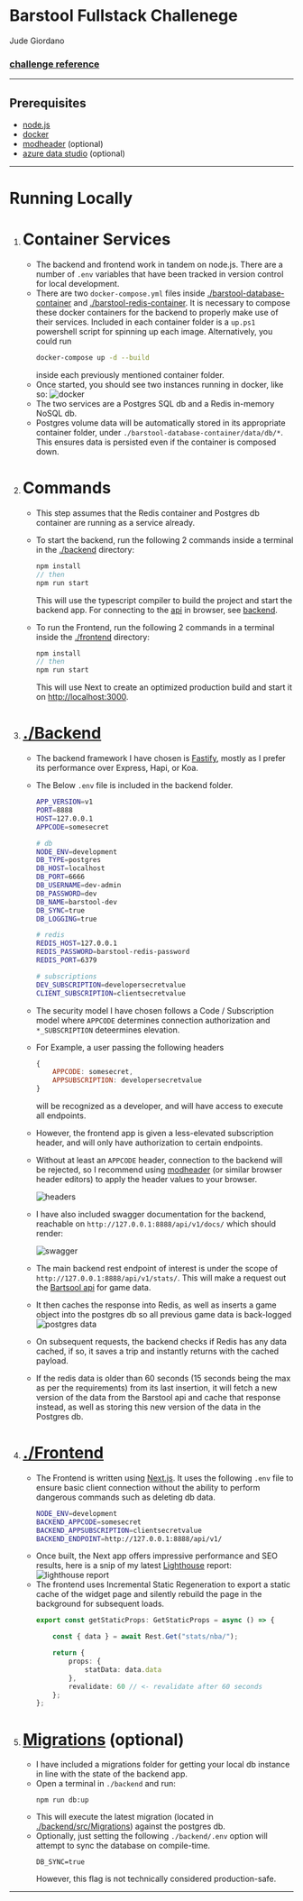 # Barstool Fullstack Challenege
Jude Giordano

### [challenge reference](https://github.com/BarstoolSports/fullstack-challenge)
---
## Prerequisites
- [node.js](https://nodejs.org/en/)
- [docker](https://www.docker.com/)
- [modheader](https://modheader.com/) (optional)
- [azure data studio](https://docs.microsoft.com/en-us/sql/azure-data-studio/download-azure-data-studio?view=sql-server-ver15) (optional)
---
# Running Locally

1. # Container Services
    - The backend and frontend work in tandem on node.js. There are a number of `.env` variables that have been tracked in version control for local development.
    - There are two `docker-compose.yml` files inside  [./barstool-database-container](./barstool-database-container) and [./barstool-redis-container](./barstool-redis-container). It is necessary to compose these docker containers for the backend to properly make use of their services. Included in each container folder is a `up.ps1` powershell script for spinning up each image. Alternatively, you could run 
        ```sh
        docker-compose up -d --build
        ```
        inside each previously mentioned container folder.
    - Once started, you should see two instances running in docker, like so:
    ![docker](./docker.PNG "docker")
    - The two services are a Postgres SQL db and a Redis in-memory NoSQL db.
    - Postgres volume data will be automatically stored in its appropriate container folder, under `./barstool-database-container/data/db/*`. This ensures data is persisted even if the container is composed down.
2. # Commands
    - This step assumes that the Redis container and Postgres db container are running as a service already.
    - To start the backend, run the following 2 commands inside a terminal in the [./backend](./backend/) directory:
        ```js
        npm install
        // then
        npm run start
        ```

        This will use the typescript compiler to build the project and start the backend app. For connecting to the [api](http://127.0.0.1:8888/api/v1/docs/static/) in browser, see [backend](#backend).
    - To run the Frontend, run the following 2 commands in a terminal inside the [./frontend](./frontend/) directory:
        ```js
        npm install
        // then
        npm run start
        ```
        This will use Next to create an optimized production build and start it on [http://localhost:3000](http://localhost:3000).

 3. # [./Backend](./backend/)
    - The backend framework I have chosen is [Fastify](https://www.fastify.io/), mostly as I prefer its performance over Express, Hapi, or Koa.
    - The Below `.env` file is included in the backend folder.
        ```sh
        APP_VERSION=v1
        PORT=8888
        HOST=127.0.0.1
        APPCODE=somesecret

        # db
        NODE_ENV=development
        DB_TYPE=postgres
        DB_HOST=localhost
        DB_PORT=6666
        DB_USERNAME=dev-admin
        DB_PASSWORD=dev
        DB_NAME=barstool-dev
        DB_SYNC=true
        DB_LOGGING=true

        # redis
        REDIS_HOST=127.0.0.1
        REDIS_PASSWORD=barstool-redis-password
        REDIS_PORT=6379

        # subscriptions
        DEV_SUBSCRIPTION=developersecretvalue
        CLIENT_SUBSCRIPTION=clientsecretvalue
        ```
    - The security model I have chosen follows a Code / Subscription model where `APPCODE` determines connection authorization and `*_SUBSCRIPTION` deteermines elevation.
    - For Example, a user passing the following headers
        ```js
        {
            APPCODE: somesecret,
            APPSUBSCRIPTION: developersecretvalue
        }
        ```
        will be recognized as a developer, and will have access to execute all endpoints.
    - However, the frontend app is given a less-elevated subscription header, and will only have authorization to certain endpoints.
    - Without at least an `APPCODE` header, connection to the backend will be rejected, so I recommend using [modheader](https://modheader.com/) (or similar browser header editors) to apply the header values to your browser.
    
        ![headers](./headers.PNG "headers")

    - I have also included swagger documentation for the backend, reachable on `http://127.0.0.1:8888/api/v1/docs/`
    which should render:
    
        ![swagger](./swagger.PNG "swagger")


    - The main backend rest endpoint of interest is under the scope of `http://127.0.0.1:8888/api/v1/stats/`. This will make a request out the [Bartsool api](https://chumley.barstoolsports.com/dev/data/games/6c974274-4bfc-4af8-a9c4-8b926637ba74.json) for game data.
    - It then caches the response into Redis, as well as inserts a game object into the postgres db so all previous game data is back-logged
    ![postgres data](./postgres.PNG "postgres data")
    - On subsequent requests, the backend checks if Redis has any data cached, if so, it saves a trip and instantly returns with the cached payload.
    - If the redis data is older than 60 seconds (15 seconds being the max as per the requirements) from its last insertion, it will fetch a new version of the data from the Barstool api and cache that response instead, as well as storing this new version of the data in the Postgres db.
4. # [./Frontend](./frontend/)
    - The Frontend is written using [Next.js](https://nextjs.org/). It uses the following `.env` file to ensure basic client connection without the ability to perform dangerous commands such as deleting db data.
        ```sh
        NODE_ENV=development
        BACKEND_APPCODE=somesecret
        BACKEND_APPSUBSCRIPTION=clientsecretvalue
        BACKEND_ENDPOINT=http://127.0.0.1:8888/api/v1/
        ```
    - Once built, the Next app offers impressive performance and SEO results, here is a snip of my latest [Lighthouse](https://developers.google.com/web/tools/lighthouse/) report:
    ![lighthouse report](./lighthouse.PNG "lighthouse report")
    - The frontend uses Incremental Static Regeneration to export a static cache of the widget page and silently rebuild the page in the background for subsequent loads.
        ```ts
        export const getStaticProps: GetStaticProps = async () => {

            const { data } = await Rest.Get("stats/nba/");

            return {
                props: {
                    statData: data.data
                },
                revalidate: 60 // <- revalidate after 60 seconds
            };
        };
        ```

5. # [Migrations](./backend/src/Migrations/) (optional)
    - I have included a migrations folder for getting your local db instance in line with the state of the backend app.
    - Open a terminal in `./backend` and run:
        ```
        npm run db:up
        ```
    - This will execute the latest migration (located in [./backend/src/Migrations](./backend/src/Migrations/)) against the postgres db.
    - Optionally, just setting the following `./backend/.env` option will attempt to sync the database on compile-time.
        ```
        DB_SYNC=true
        ```
        However, this flag is not technically considered production-safe.
---
